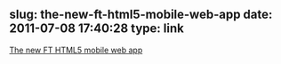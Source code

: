 slug: the-new-ft-html5-mobile-web-app
date: 2011-07-08 17:40:28
type: link
---

[The new FT HTML5 mobile web app](http://www.slideshare.net/triblondon/the-new-ft-html5-mobile-web-app)
